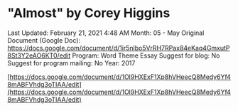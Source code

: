 # "Almost" by Corey Higgins

Last Updated: February 21, 2021 4:48 AM
Month: 05 - May
Original Document (Google Doc): https://docs.google.com/document/d/1ir5nlbo5VrRH7RPax84eKaq4GmxutP8St3Y2eAO6KT0/edit
Program: Word Theme Essay
Suggest for blog: No
Suggest for program mailing: No
Year: 2017

[https://docs.google.com/document/d/1Ol9HXExF1Xp8hVHeecQ8Medy6Yf48mABFVhdg3oTIAA/edit](https://docs.google.com/document/d/1Ol9HXExF1Xp8hVHeecQ8Medy6Yf48mABFVhdg3oTIAA/edit)